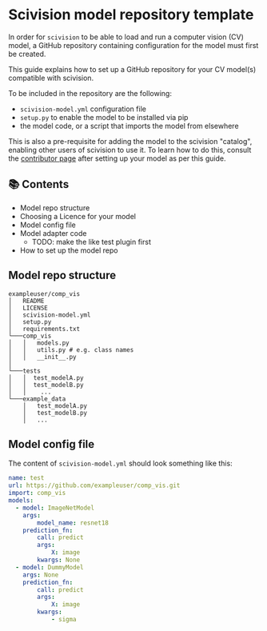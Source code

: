 # Scivision model repository template

In order for `scivision` to be able to load and run a computer vision (CV) model, a GitHub repository containing configuration for the model must first be created.

This guide explains how to set up a GitHub repository for your CV model(s) compatible with scivision.

To be included in the repository are the following:

-  `scivision-model.yml` configuration file
- `setup.py` to enable the model to be installed via pip
- the model code, or a script that imports the model from elsewhere

This is also a pre-requisite for adding the model to the scivision "catalog", enabling other users of scivision to use it. To learn how to do this, consult the [contributor page](../contributing.md#gift-extending-the-scivision-catalog) after setting up your model as per this guide.

## 📚 Contents

- Model repo structure
- Choosing a Licence for your model
- Model config file
- Model adapter code
     - TODO: make the like test  plugin first
- How to set up the model repo

## Model repo structure

```
exampleuser/comp_vis
│   README
│   LICENSE
│   scivision-model.yml
│   setup.py
│   requirements.txt
└───comp_vis
│   │   models.py
│   │   utils.py # e.g. class names
│   │   __init__.py
│
└───tests
│   │  test_modelA.py
│   │  test_modelB.py
│   │    ...
└───example_data
    │   test_modelA.py
    │   test_modelB.py
    │   ...
```

## Model config file

The content of `scivision-model.yml` should look something like this:

```yaml
name: test
url: https://github.com/exampleuser/comp_vis.git
import: comp_vis
models:
  - model: ImageNetModel
    args:
        model_name: resnet18
    prediction_fn:
        call: predict
        args:
            X: image
        kwargs: None
  - model: DummyModel
    args: None
    prediction_fn:
        call: predict
        args:
            X: image
        kwargs:
            - sigma
```



